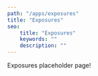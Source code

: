 ```yaml
---
path: "/apps/exposures"
title: "Exposures"
seo:
    title: "Exposures"
    keywords: ""
    description: ""
---
```


Exposures placeholder page!